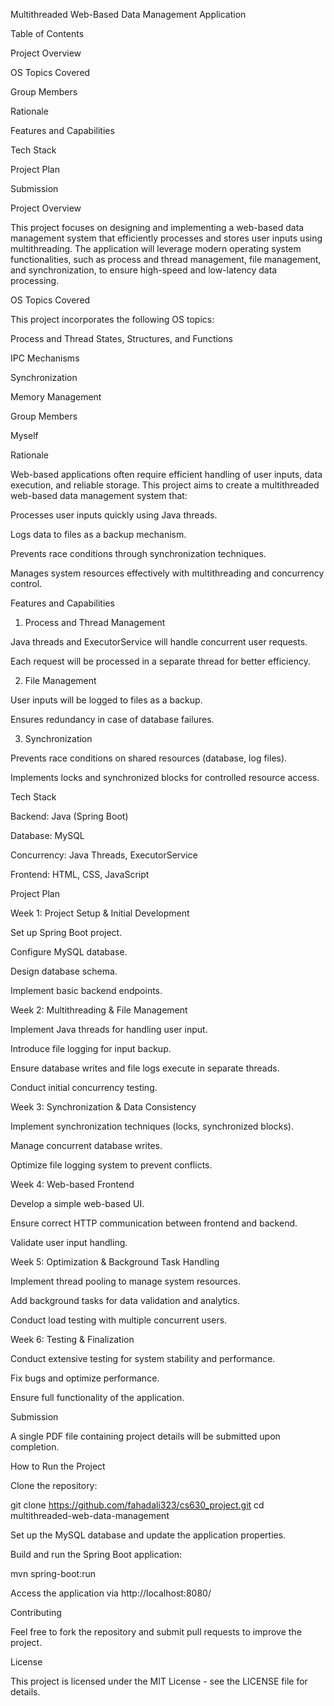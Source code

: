 Multithreaded Web-Based Data Management Application

Table of Contents

Project Overview

OS Topics Covered

Group Members

Rationale

Features and Capabilities

Tech Stack

Project Plan

Submission

Project Overview

This project focuses on designing and implementing a web-based data management system that efficiently processes and stores user inputs using multithreading. The application will leverage modern operating system functionalities, such as process and thread management, file management, and synchronization, to ensure high-speed and low-latency data processing.

OS Topics Covered

This project incorporates the following OS topics:

Process and Thread States, Structures, and Functions

IPC Mechanisms

Synchronization

Memory Management

Group Members

Myself

Rationale

Web-based applications often require efficient handling of user inputs, data execution, and reliable storage. This project aims to create a multithreaded web-based data management system that:

Processes user inputs quickly using Java threads.

Logs data to files as a backup mechanism.

Prevents race conditions through synchronization techniques.

Manages system resources effectively with multithreading and concurrency control.

Features and Capabilities

1. Process and Thread Management

Java threads and ExecutorService will handle concurrent user requests.

Each request will be processed in a separate thread for better efficiency.

2. File Management

User inputs will be logged to files as a backup.

Ensures redundancy in case of database failures.

3. Synchronization

Prevents race conditions on shared resources (database, log files).

Implements locks and synchronized blocks for controlled resource access.

Tech Stack

Backend: Java (Spring Boot)

Database: MySQL

Concurrency: Java Threads, ExecutorService

Frontend: HTML, CSS, JavaScript

Project Plan

Week 1: Project Setup & Initial Development

Set up Spring Boot project.

Configure MySQL database.

Design database schema.

Implement basic backend endpoints.

Week 2: Multithreading & File Management

Implement Java threads for handling user input.

Introduce file logging for input backup.

Ensure database writes and file logs execute in separate threads.

Conduct initial concurrency testing.

Week 3: Synchronization & Data Consistency

Implement synchronization techniques (locks, synchronized blocks).

Manage concurrent database writes.

Optimize file logging system to prevent conflicts.

Week 4: Web-based Frontend

Develop a simple web-based UI.

Ensure correct HTTP communication between frontend and backend.

Validate user input handling.

Week 5: Optimization & Background Task Handling

Implement thread pooling to manage system resources.

Add background tasks for data validation and analytics.

Conduct load testing with multiple concurrent users.

Week 6: Testing & Finalization

Conduct extensive testing for system stability and performance.

Fix bugs and optimize performance.

Ensure full functionality of the application.

Submission

A single PDF file containing project details will be submitted upon completion.

How to Run the Project

Clone the repository:

git clone https://github.com/fahadali323/cs630_project.git
cd multithreaded-web-data-management

Set up the MySQL database and update the application properties.

Build and run the Spring Boot application:

mvn spring-boot:run

Access the application via http://localhost:8080/

Contributing

Feel free to fork the repository and submit pull requests to improve the project.

License

This project is licensed under the MIT License - see the LICENSE file for details.